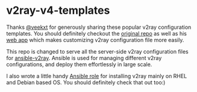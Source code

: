 # v2ray-v4-templates

Thanks [@veekxt](https://github.com/veekxt) for generously sharing these popular v2ray configuration templates. You should definitely checkout the [original repo](https://github.com/veekxt/v2ray-template) as well as his [web app](https://veekxt.com/utils/v2ray_gen) which makes customizing v2ray configuration file more easily.

This repo is changed to serve all the server-side v2ray configuration files for [ansible-v2ray](https://github.com/jellycsc/ansible-v2ray). Ansible is used for managing different v2ray configurations, and deploy them effortlessly in large scale.

I also wrote a little handy [Ansible role](https://galaxy.ansible.com/jellycsc/v2ray) for installing v2ray mainly on RHEL and Debian based OS. You should definitely check that out too:)
